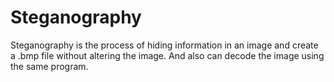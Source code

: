 # Steganography
Steganography  is the process of hiding information in an image and create a .bmp file without altering the image. And also can decode the image using the same program.
